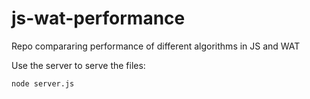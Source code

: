 # js-wat-performance
Repo compararing performance of different algorithms in JS and WAT

Use the server to serve the files: 
```
node server.js
```
